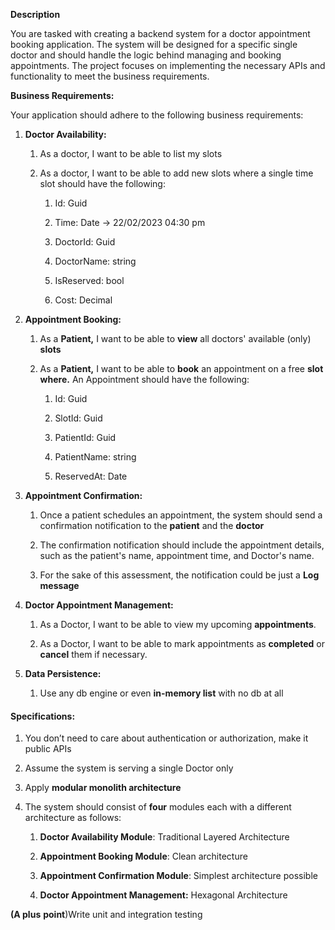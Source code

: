 **Description**

You are tasked with creating a backend system for a doctor appointment booking application. The system will be designed for a specific single doctor and should handle the logic behind managing and booking appointments. The project focuses on implementing the necessary APIs and functionality to meet the business requirements.

**Business Requirements:**

Your application should adhere to the following business requirements:

1.  **Doctor Availability:**
    
    1.  As a doctor, I want to be able to list my slots
        
    2.  As a doctor, I want to be able to add new slots where a single time slot should have the following:
        
        1.  Id: Guid
            
        2.  Time: Date → 22/02/2023 04:30 pm
            
        3.  DoctorId: Guid
            
        4.  DoctorName: string
            
        5.  IsReserved: bool
            
        6.  Cost: Decimal
            
2.  **Appointment Booking:**
    
    1.  As a **Patient,** I want to be able to **view** all doctors' available (only) **slots**
        
    2.  As a **Patient,** I want to be able to **book** an appointment on a free **slot where.** An Appointment should have the following:
        
        1.  Id: Guid
            
        2.  SlotId: Guid
            
        3.  PatientId: Guid
            
        4.  PatientName: string
            
        5.  ReservedAt: Date
            

1.  **Appointment Confirmation:**
    
    1.  Once a patient schedules an appointment, the system should send a confirmation notification to the **patient** and the **doctor**
        
    2.  The confirmation notification should include the appointment details, such as the patient's name, appointment time, and Doctor's name.
        
    3.  For the sake of this assessment, the notification could be just a **Log message**
        
2.  **Doctor Appointment Management:**
    
    1.  As a Doctor, I want to be able to view my upcoming **appointments**.
        
    2.  As a Doctor, I want to be able to mark appointments as **completed** or **cancel** them if necessary.
        
3.  **Data Persistence:**
    
    1.  Use any db engine or even **in-memory list** with no db at all
        

#### **Specifications:**

1.  You don’t need to care about authentication or authorization, make it public APIs
    
2.  Assume the system is serving a single Doctor only
    
3.  Apply **modular monolith architecture**
    
4.  The system should consist of **four** modules each with a different architecture as follows:
    
    1.  **Doctor Availability Module**: Traditional Layered Architecture
        
    2.  **Appointment Booking Module**: Clean architecture
        
    3.  **Appointment Confirmation Module**: Simplest architecture possible
        
    4.  **Doctor Appointment Management:** Hexagonal Architecture
        

**(A plus** **point**)Write unit and integration testing